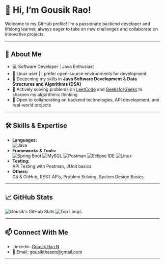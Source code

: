 # 👋 Hi, I’m Gousik Rao!

Welcome to my GitHub profile! I’m a passionate backend developer and lifelong learner, always eager to take on new challenges and collaborate on innovative projects.

---

## 🚀 About Me

- 💻 Software Developer | Java Enthusiast
- 🐧 Linux user | I prefer open-source environments for development
- 🌱 Deepening my skills in **Java Software Development** & **Data Structures and Algorithms (DSA)**
- 🧩 Actively solving problems on [LeetCode](https://leetcode.com/) and [GeeksforGeeks](https://www.geeksforgeeks.org/) to sharpen my algorithmic thinking
- 🤝 Open to collaborating on backend technologies, API development, and real-world projects

---

## 🛠️ Skills & Expertise

- **Languages:**  
  ![Java](https://img.shields.io/badge/-Java-blue?logo=java)
- **Frameworks & Tools:**  
  ![Spring Boot](https://img.shields.io/badge/-Spring%20Boot-6DB33F?logo=springboot)
  ![MySQL](https://img.shields.io/badge/-MySQL-4479A1?logo=mysql)
  ![Postman](https://img.shields.io/badge/-Postman-FF6C37?logo=postman)
  ![Eclipse IDE](https://img.shields.io/badge/-Eclipse-2C2255?logo=eclipseide)
  ![Linux](https://img.shields.io/badge/-Linux-FCC624?logo=linux)
- **Testing:**  
  API Testing with Postman, JUnit basics
- **Others:**  
  Git & GitHub, REST APIs, Problem Solving, System Design Basics

---

## 📈 GitHub Stats

![Gousik's GitHub Stats](https://github-readme-stats.vercel.app/api?username=gousik-Rao&show_icons=true&theme=radical)
![Top Langs](https://github-readme-stats.vercel.app/api/top-langs/?username=gousik-Rao&layout=compact&theme=radical)

---

## 📫 Connect With Me

- Linkedin: [Gousik Rao N](https://www.linkedin.com/in/gousik-software-engineer)
- 📧 Email: gousikthason@gmail.com

---

<!---
---

## 💡 Competitive Programming Profiles

[![LeetCode Stats](https://leetcard.jacoblin.cool/gousik_N?theme=dark)](https://leetcode.com/gousik_N)
[![GFG Profile](https://img.shields.io/badge/GeeksforGeeks-Profile-brightgreen)](https://auth.geeksforgeeks.org/user/<your_gfg_username>/)

---
gousik-Rao/gousik-Rao is a ✨ special ✨ repository because its `README.md` (this file) appears on your GitHub profile.
--->
